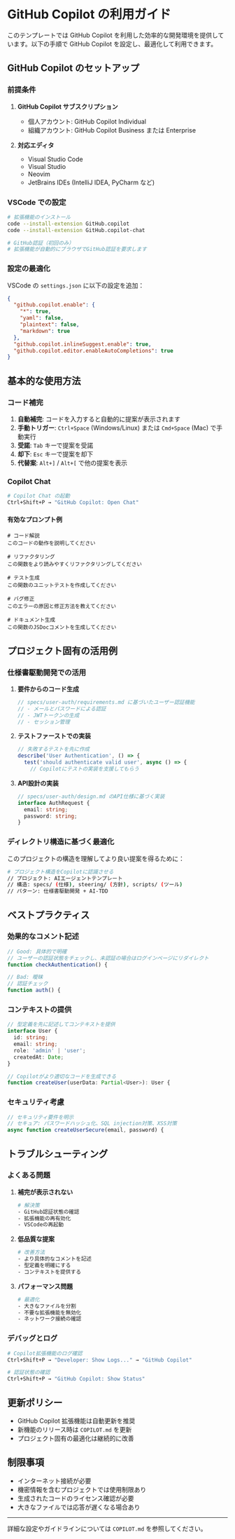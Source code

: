 # GitHub Copilot の利用ガイド

このテンプレートでは GitHub Copilot を利用した効率的な開発環境を提供しています。以下の手順で GitHub Copilot を設定し、最適化して利用できます。

## GitHub Copilot のセットアップ

### 前提条件

1. **GitHub Copilot サブスクリプション**
   - 個人アカウント: GitHub Copilot Individual
   - 組織アカウント: GitHub Copilot Business または Enterprise

2. **対応エディタ**
   - Visual Studio Code
   - Visual Studio
   - Neovim
   - JetBrains IDEs (IntelliJ IDEA, PyCharm など)

### VSCode での設定

```bash
# 拡張機能のインストール
code --install-extension GitHub.copilot
code --install-extension GitHub.copilot-chat

# GitHub認証（初回のみ）
# 拡張機能が自動的にブラウザでGitHub認証を要求します
```

### 設定の最適化

VSCode の `settings.json` に以下の設定を追加：

```json
{
  "github.copilot.enable": {
    "*": true,
    "yaml": false,
    "plaintext": false,
    "markdown": true
  },
  "github.copilot.inlineSuggest.enable": true,
  "github.copilot.editor.enableAutoCompletions": true
}
```

## 基本的な使用方法

### コード補完

1. **自動補完**: コードを入力すると自動的に提案が表示されます
2. **手動トリガー**: `Ctrl+Space` (Windows/Linux) または `Cmd+Space` (Mac) で手動実行
3. **受諾**: `Tab` キーで提案を受諾
4. **却下**: `Esc` キーで提案を却下
5. **代替案**: `Alt+]` / `Alt+[` で他の提案を表示

### Copilot Chat

```bash
# Copilot Chat の起動
Ctrl+Shift+P → "GitHub Copilot: Open Chat"
```

#### 有効なプロンプト例

```
# コード解説
このコードの動作を説明してください

# リファクタリング
この関数をより読みやすくリファクタリングしてください

# テスト生成
この関数のユニットテストを作成してください

# バグ修正
このエラーの原因と修正方法を教えてください

# ドキュメント生成
この関数のJSDocコメントを生成してください
```

## プロジェクト固有の活用例

### 仕様書駆動開発での活用

1. **要件からのコード生成**
   ```javascript
   // specs/user-auth/requirements.md に基づいたユーザー認証機能
   // - メールとパスワードによる認証
   // - JWTトークンの生成
   // - セッション管理
   ```

2. **テストファーストでの実装**
   ```javascript
   // 失敗するテストを先に作成
   describe('User Authentication', () => {
     test('should authenticate valid user', async () => {
       // Copilotにテストの実装を支援してもらう
   ```

3. **API設計の実装**
   ```typescript
   // specs/user-auth/design.md のAPI仕様に基づく実装
   interface AuthRequest {
     email: string;
     password: string;
   }
   ```

### ディレクトリ構造に基づく最適化

このプロジェクトの構造を理解してより良い提案を得るために：

```bash
# プロジェクト構造をCopilotに認識させる
// プロジェクト: AIエージェントテンプレート
// 構造: specs/ (仕様), steering/ (方針), scripts/ (ツール)
// パターン: 仕様書駆動開発 + AI-TDD
```

## ベストプラクティス

### 効果的なコメント記述

```javascript
// Good: 具体的で明確
// ユーザーの認証状態をチェックし、未認証の場合はログインページにリダイレクト
function checkAuthentication() {

// Bad: 曖昧
// 認証チェック
function auth() {
```

### コンテキストの提供

```typescript
// 型定義を先に記述してコンテキストを提供
interface User {
  id: string;
  email: string;
  role: 'admin' | 'user';
  createdAt: Date;
}

// Copilotがより適切なコードを生成できる
function createUser(userData: Partial<User>): User {
```

### セキュリティ考慮

```javascript
// セキュリティ要件を明示
// セキュア: パスワードハッシュ化、SQL injection対策、XSS対策
async function createUserSecure(email, password) {
```

## トラブルシューティング

### よくある問題

1. **補完が表示されない**
   ```bash
   # 解決策
   - GitHub認証状態の確認
   - 拡張機能の再有効化
   - VSCodeの再起動
   ```

2. **低品質な提案**
   ```bash
   # 改善方法
   - より具体的なコメントを記述
   - 型定義を明確にする
   - コンテキストを提供する
   ```

3. **パフォーマンス問題**
   ```bash
   # 最適化
   - 大きなファイルを分割
   - 不要な拡張機能を無効化
   - ネットワーク接続の確認
   ```

### デバッグとログ

```bash
# Copilot拡張機能のログ確認
Ctrl+Shift+P → "Developer: Show Logs..." → "GitHub Copilot"

# 認証状態の確認
Ctrl+Shift+P → "GitHub Copilot: Show Status"
```

## 更新ポリシー

- GitHub Copilot 拡張機能は自動更新を推奨
- 新機能のリリース時は `COPILOT.md` を更新
- プロジェクト固有の最適化は継続的に改善

## 制限事項

- インターネット接続が必要
- 機密情報を含むプロジェクトでは使用制限あり
- 生成されたコードのライセンス確認が必要
- 大きなファイルでは応答が遅くなる場合あり

---

詳細な設定やガイドラインについては `COPILOT.md` を参照してください。
